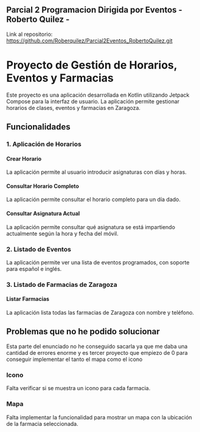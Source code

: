 ## Parcial 2 Programacion Dirigida por Eventos - Roberto Quilez -

Link al repositorio: https://github.com/Roberquilez/Parcial2Eventos_RobertoQuilez.git

# Proyecto de Gestión de Horarios, Eventos y Farmacias

Este proyecto es una aplicación desarrollada en Kotlin utilizando Jetpack Compose para la interfaz de usuario. La aplicación permite gestionar horarios de clases, eventos y farmacias en Zaragoza.

## Funcionalidades

### 1. Aplicación de Horarios

#### Crear Horario
La aplicación permite al usuario introducir asignaturas con días y horas.

#### Consultar Horario Completo
La aplicación permite consultar el horario completo para un día dado.

#### Consultar Asignatura Actual
La aplicación permite consultar qué asignatura se está impartiendo actualmente según la hora y fecha del móvil.

### 2. Listado de Eventos

La aplicación permite ver una lista de eventos programados, con soporte para español e inglés.

### 3. Listado de Farmacias de Zaragoza

#### Listar Farmacias
La aplicación lista todas las farmacias de Zaragoza con nombre y teléfono.

## Problemas que no he podido solucionar

Esta parte del enunciado no he conseguido sacarla ya que me daba una cantidad de errores enorme y es tercer proyecto que empiezo de 0 para conseguir implementar el tanto el mapa como el icono

### Icono
Falta verificar si se muestra un icono para cada farmacia.
### Mapa
Falta implementar la funcionalidad para mostrar un mapa con la ubicación de la farmacia seleccionada.

